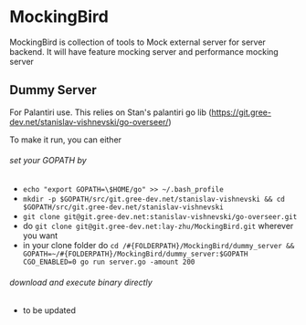 MockingBird
===========

MockingBird is collection of tools to Mock external server for server backend. It will have feature mocking server and performance mocking server


## Dummy Server ##

For Palantiri use. This relies on Stan's palantiri go lib (https://git.gree-dev.net/stanislav-vishnevski/go-overseer/)

To make it run, you can either

######  set your GOPATH by 
- `echo "export GOPATH=\$HOME/go" >> ~/.bash_profile`
- `mkdir -p $GOPATH/src/git.gree-dev.net/stanislav-vishnevski && cd $GOPATH/src/git.gree-dev.net/stanislav-vishnevski`
- `git clone git@git.gree-dev.net:stanislav-vishnevski/go-overseer.git`
- do `git clone git@git.gree-dev.net:lay-zhu/MockingBird.git` wherever you want
- in your clone folder do `cd /#{FOLDERPATH}/MockingBird/dummy_server && GOPATH=~/#{FOLDERPATH}/MockingBird/dummy_server:$GOPATH CGO_ENABLED=0 go run server.go -amount 200`

###### download and execute binary directly
- to be updated